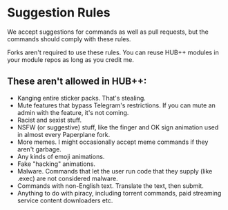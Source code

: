 # Suggestion Rules

We accept suggestions for commands as well as pull requests, but the commands should comply with these rules.

Forks aren't required to use these rules. You can reuse HUB++ modules in your module repos as long as you credit me.

## These aren't allowed in HUB++:

- Kanging entire sticker packs. That's stealing.
- Mute features that bypass Telegram's restrictions. If you can mute an admin with the feature, it's not coming.
- Racist and sexist stuff.
- NSFW (or suggestive) stuff, like the finger and OK sign animation used in almost every Paperplane fork.
- More memes. I might occasionally accept meme commands if they aren't garbage.
- Any kinds of emoji animations.
- Fake "hacking" animations.
- Malware. Commands that let the user run code that they supply (like .exec) are not considered malware.
- Commands with non-English text. Translate the text, then submit.
- Anything to do with piracy, including torrent commands, paid streaming service content downloaders etc.
